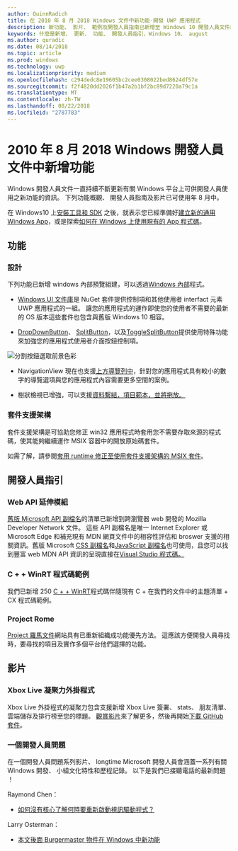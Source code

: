 ```yaml
---
author: QuinnRadich
title: 在 2010 年 8 月 2018 Windows 文件中新功能-開發 UWP 應用程式
description: 新功能、 影片、 範例及開發人員指南已新增至 Windows 10 開發人員文件的 2010 年 8 月 2018年。
keywords: 什麼是新增、 更新、 功能、 開發人員指引，Windows 10、 august
ms.author: quradic
ms.date: 08/14/2018
ms.topic: article
ms.prod: windows
ms.technology: uwp
ms.localizationpriority: medium
ms.openlocfilehash: c294dedc8e19605bc2cee0308022bed8624df57e
ms.sourcegitcommit: f2f4820dd2026f1b47a2b1bf2bc89d7220a79c1a
ms.translationtype: MT
ms.contentlocale: zh-TW
ms.lasthandoff: 08/22/2018
ms.locfileid: "2787783"
---
```

# <a name="whats-new-in-the-windows-developer-docs-in-august-2018"></a>2010 年 8 月 2018 Windows 開發人員文件中新增功能

Windows 開發人員文件一直持續不斷更新有關 Windows 平台上可供開發人員使用之新功能的資訊。 下列功能概觀、 開發人員指南及影片已可使用年 8 月中。

在 Windows10 上[安裝工具和 SDK](http://go.microsoft.com/fwlink/?LinkId=821431) 之後，就表示您已經準備好[建立新的通用 Windows App](../get-started/create-uwp-apps.md)，或是探索[如何在 Windows 上使用現有的 App 程式碼](../porting/index.md)。

## <a name="features"></a>功能

### <a name="design"></a>設計

下列功能已新增 windows 內部預覽組建，可以透過[Windows 內部](https://insider.windows.com/)程式。

* [Windows UI 文件庫](https://aka.ms/winui-docs)是 NuGet 套件提供控制項和其他使用者 interfact 元素 UWP 應用程式的一組。 讓您的應用程式的運作即使您的使用者不需要的最新的 OS 版本這些套件也包含與舊版 Windows 10 相容。

* [DropDownButton](../design/controls-and-patterns/buttons.md#create-a-drop-down-button)、 [SplitButton](../design/controls-and-patterns/buttons.md#create-a-split-button)，以及[ToggleSplitButton](../design/controls-and-patterns/buttons.md#create-a-toggle-split-button)提供使用特殊功能來加強您的應用程式使用者介面按鈕控制項。

![分割按鈕選取前景色彩](../design/controls-and-patterns/images/split-button-rtb.png)

* NavigationView 現在也支援[上方導覽列中](../design/controls-and-patterns/navigationview.md)，針對您的應用程式具有較小的數字的導覽選項與您的應用程式內容需要更多空間的案例。

* 樹狀檢視已增強，可以支援[資料繫結，項目範本，並將拖放。](../design/controls-and-patterns/tree-view.md)

### <a name="package-support-framework"></a>套件支援架構

套件支援架構是可協助您修正 win32 應用程式時套用您不需要存取來源的程式碼，使其能夠繼續運作 MSIX 容器中的開放原始碼套件。

如需了解，請參閱[套用 runtime 修正至使用套件支援架構的 MSIX 套件](../porting/package-support-framework.md)。

## <a name="developer-guidance"></a>開發人員指引

### <a name="web-api-extensions"></a>Web API 延伸模組

[舊版 Microsoft API 副檔名](https://developer.mozilla.org/docs/Web/API/Microsoft_API_extensions)的清單已新增到跨瀏覽器 web 開發的 Mozilla Developer Network 文件。 這些 API 副檔名是唯一 Internet Explorer 或 Microsoft Edge 和補充現有 MDN 網頁文件中的相容性評估和 broswer 支援的相關資訊。舊版 Microsoft [CSS 副檔名](https://developer.mozilla.org/docs/Web/CSS/Microsoft_Extensions)和[JavaScript 副檔名](https://developer.mozilla.org/docs/Web/JavaScript/Microsoft_JavaScript_extensions)也可使用，且您可以找到豐富 web MDN API 資訊的呈現直接在[Visual Studio 程式碼。](https://code.visualstudio.com/updates/v1_25#_new-css-pseudo-selectors-and-pseudo-elements-from-mdn)

### <a name="cwinrt-code-examples"></a>C + + WinRT 程式碼範例

我們已新增 250 [C + + WinRT](../cpp-and-winrt-apis/index.md)程式碼伴隨現有 C + 在我們的文件中的主題清單 + CX 程式碼範例。

### <a name="project-rome"></a>Project Rome

[Project 羅馬文件](https://docs.microsoft.com/windows/project-rome/)網站具有已重新組織成功能優先方法。 這應該方便開發人員尋找時，要尋找的項目及實作多個平台他們選擇的功能。

## <a name="videos"></a>影片

### <a name="xbox-live-unity-plugin"></a>Xbox Live 凝聚力外掛程式

Xbox Live 外掛程式的凝聚力包含支援新增 Xbox Live 簽署、 stats、 朋友清單、 雲端儲存及排行榜至您的標題。 [觀賞影片](https://youtu.be/fVQZ-YgwNpY)來了解更多，然後再開始[下載 GitHub 套件](https://aka.ms/UnityPlugin)。

### <a name="one-dev-question"></a>一個開發人員問題

在一個開發人員問題系列影片、 longtime Microsoft 開發人員會涵蓋一系列有關 Windows 開發、 小組文化特性和歷程記錄。 以下是我們已接聽電話的最新問題 ！

Raymond Chen：

* [如何沒有核心了解何時要重新啟動視訊驅動程式？](https://youtu.be/3SNAdyO1l5c)

Larry Osterman：

* [本文後面 Burgermaster 物件在 Windows 中新功能](https://youtu.be/0TDSbyAIvX0)